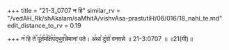 +++
title = "21-3_0707 न हि"
similar_rv = "/vedAH_Rk/shAkalam/saMhitA/vishvAsa-prastutiH/06/016/18_nahi_te.md"
edit_distance_to_rv = 0.19

+++
न꣡ हि ते꣢꣯ पू꣣र्त꣡म꣢क्षि꣣प꣡द्भुव꣢꣯न्नेमानां पते। अ꣢था꣣ दु꣡वो꣢ वनवसे ॥ 21-3:0707 ॥ ॥21(यी)॥

<div class="js_include " url="/vedAH_Rk/shAkalam/saMhitA/vishvAsa-prastutiH/06/016/18_nahi_te.md"  newLevelForH1="2" title="विश्वास-शाकल-प्रस्तुतिः"  > </div>